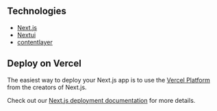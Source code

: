 ## Technologies 
- [Next.js](https://nextjs.org/)
- [Nextui](https://nextui.org/)
- [contentlayer](https://github.com/contentlayerdev/contentlayer)

## Deploy on Vercel

The easiest way to deploy your Next.js app is to use the [Vercel Platform](https://vercel.com/new?utm_medium=default-template&filter=next.js&utm_source=create-next-app&utm_campaign=create-next-app-readme) from the creators of Next.js.

Check out our [Next.js deployment documentation](https://nextjs.org/docs/deployment) for more details.
